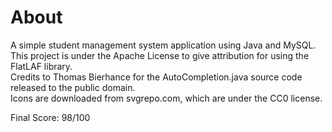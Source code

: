 # About

A simple student management system application using Java and MySQL. <br>
This project is under the Apache License to give attribution for using the FlatLAF library. <br>
Credits to Thomas Bierhance for the AutoCompletion.java source code released to the public domain. <br>
Icons are downloaded from svgrepo.com, which are under the CC0 license.

Final Score: 98/100
